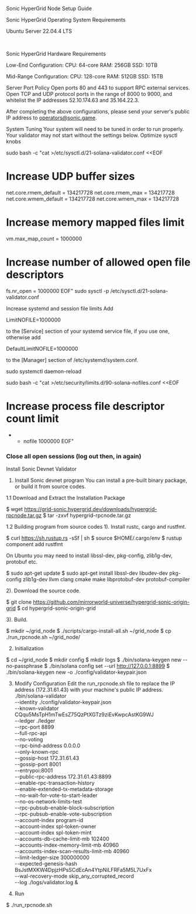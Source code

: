 Sonic HyperGrid Node Setup Guide


Sonic HyperGrid Operating System Requirements

Ubuntu Server 22.04.4 LTS

​

Sonic HyperGrid Hardware Requirements

Low-End Configuration:
CPU: 64-core
RAM: 256GB
SSD: 10TB

Mid-Range Configuration:
CPU: 128-core
RAM: 512GB
SSD: 15TB

Server Port Policy
Open ports 80 and 443 to support RPC external services.
Open TCP and UDP protocol ports in the range of 8000 to 9000, and whitelist the IP addresses 52.10.174.63 and 35.164.22.3.

After completing the above configurations, please send your server's public IP address to operators@sonic.game.

System Tuning
Your system will need to be tuned in order to run properly. Your validator may not start without the settings below.
Optimize sysctl knobs​

sudo bash -c "cat >/etc/sysctl.d/21-solana-validator.conf <<EOF
# Increase UDP buffer sizes
net.core.rmem_default = 134217728
net.core.rmem_max = 134217728
net.core.wmem_default = 134217728
net.core.wmem_max = 134217728

# Increase memory mapped files limit
vm.max_map_count = 1000000

# Increase number of allowed open file descriptors
fs.nr_open = 1000000
EOF"
sudo sysctl -p /etc/sysctl.d/21-solana-validator.conf

Increase systemd and session file limits​
Add

LimitNOFILE=1000000

to the [Service] section of your systemd service file, if you use one, otherwise add

DefaultLimitNOFILE=1000000



to the [Manager] section of /etc/systemd/system.conf.

sudo systemctl daemon-reload


sudo bash -c "cat >/etc/security/limits.d/90-solana-nofiles.conf <<EOF
# Increase process file descriptor count limit
* - nofile 1000000
EOF"


### Close all open sessions (log out then, in again) ###


Install Sonic Devnet Validator
1. Install Sonic devnet program
You can install a pre-built binary package, or build it from source codes.

1.1 Download and Extract the Installation Package

$ wget https://grid-sonic.hypergrid.dev/downloads/hypergrid-rpcnode.tar.gz
$ tar -zxvf hypergrid-rpcnode.tar.gz


1.2 Building program from source codes
1). Install rustc, cargo and rustfmt.

$ curl https://sh.rustup.rs -sSf | sh
$ source $HOME/.cargo/env
$ rustup component add rustfmt

On Ubuntu you may need to install libssl-dev, pkg-config, zlib1g-dev, protobuf etc.

$ sudo apt-get update
$ sudo apt-get install libssl-dev libudev-dev pkg-config zlib1g-dev llvm clang cmake make libprotobuf-dev protobuf-compiler

2). Download the source code.

$ git clone https://github.com/mirrorworld-universe/hypergrid-sonic-origin-grid
$ cd hypergrid-sonic-origin-grid


3). Build.

$ mkdir ~/grid_node
$ ./scripts/cargo-install-all.sh ~/grid_node
$ cp ./run_rpcnode.sh ~/grid_node/


2. Initialization

$ cd ~/grid_node
$ mkdir config
$ mkdir logs
$ ./bin/solana-keygen new --no-passphrase
$ ./bin/solana config set --url http://127.0.0.1:8899
$ ./bin/solana-keygen new -o ./config/validator-keypair.json



3. Modify Configuration
Edit the run_rpcnode.sh file to replace the IP address (172.31.61.43) with your machine's public IP address.
./bin/solana-validator \
    --identity ./config/validator-keypair.json \
    --known-validator CQqu5MsTpH1mTwEsZ75QzPtXGTz9ziEvKwpcAstKG9WJ \
    --ledger ./ledger \
    --rpc-port 8899 \
    --full-rpc-api \
    --no-voting \
    --rpc-bind-address 0.0.0.0 \
    --only-known-rpc \
    --gossip-host 172.31.61.43 \
    --gossip-port 8001 \
    --entrypoi:8001 \
    --public-rpc-address 172.31.61.43:8899 \
    --enable-rpc-transaction-history \
    --enable-extended-tx-metadata-storage \
    --no-wait-for-vote-to-start-leader \
    --no-os-network-limits-test \
    --rpc-pubsub-enable-block-subscription \
    --rpc-pubsub-enable-vote-subscription \
    --account-index program-id \
    --account-index spl-token-owner \
    --account-index spl-token-mint \
    --accounts-db-cache-limit-mb 102400 \
    --accounts-index-memory-limit-mb 40960 \
    --accounts-index-scan-results-limit-mb 40960 \
    --limit-ledger-size 300000000 \
    --expected-genesis-hash BsJstMXKW4DpjzHPsSCdEcAn4YtpNiLFRFa5M5L7UxFx \
    --wal-recovery-mode skip_any_corrupted_record \
    --log ./logs/validator.log &




4. Run

$ ./run_rpcnode.sh


